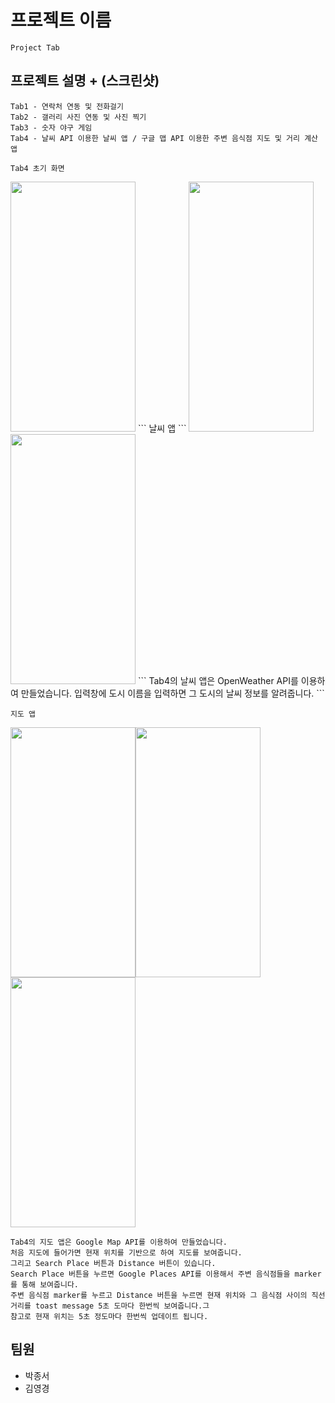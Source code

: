 # 프로젝트 이름
```
Project Tab
```

## 프로젝트 설명 + (스크린샷)
```
Tab1 - 연락처 연동 및 전화걸기
Tab2 - 갤러리 사진 연동 및 사진 찍기
Tab3 - 숫자 야구 게임
Tab4 - 날씨 API 이용한 날씨 앱 / 구글 맵 API 이용한 주변 음식점 지도 및 거리 계산 앱
```

```
Tab4 초기 화면
```
<img src="https://user-images.githubusercontent.com/38155105/124453286-2f2ffc80-ddc2-11eb-928d-98e9d47c20e8.jpg" width="200" height="400">
```
날씨 앱
```
<img src="https://user-images.githubusercontent.com/38155105/124452951-d95b5480-ddc1-11eb-87b6-0f743609f66d.jpg" width="200" height="400"><img src="https://user-images.githubusercontent.com/38155105/124452957-d9f3eb00-ddc1-11eb-82cf-5dcac45f2629.jpg" width="200" height="400">
```
Tab4의 날씨 앱은 OpenWeather API를 이용하여 만들었습니다. 
입력창에 도시 이름을 입력하면 그 도시의 날씨 정보를 알려줍니다.
```

```
지도 앱
```
<img src="https://user-images.githubusercontent.com/38155105/124453490-60a8c800-ddc2-11eb-9019-e2c555fb79c3.jpg" width="200" height="400"><img src="https://user-images.githubusercontent.com/38155105/124453493-61d9f500-ddc2-11eb-9c9f-19299bffc4f4.jpg" width="200" height="400"><img src="https://user-images.githubusercontent.com/38155105/124453495-61d9f500-ddc2-11eb-95fb-da626cc9724b.jpg" width="200" height="400">
```
Tab4의 지도 앱은 Google Map API를 이용하여 만들었습니다.
처음 지도에 들어가면 현재 위치를 기반으로 하여 지도를 보여줍니다.
그리고 Search Place 버튼과 Distance 버튼이 있습니다.
Search Place 버튼을 누르면 Google Places API를 이용해서 주변 음식점들을 marker를 통해 보여줍니다.
주변 음식점 marker를 누르고 Distance 버튼을 누르면 현재 위치와 그 음식점 사이의 직선거리를 toast message 5초 도마다 한번씩 보여줍니다.그
참고로 현재 위치는 5초 정도마다 한번씩 업데이트 됩니다.
```

## 팀원
* 박종서
* 김영경
